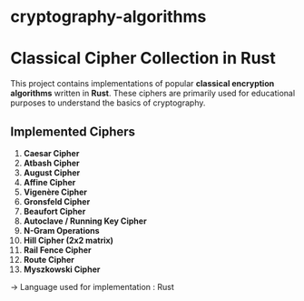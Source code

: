 # cryptography-algorithms

# Classical Cipher Collection in Rust

This project contains implementations of popular **classical encryption algorithms** written in **Rust**. These ciphers are primarily used for educational purposes to understand the basics of cryptography.

## Implemented Ciphers

1. **Caesar Cipher**  
2. **Atbash Cipher**  
3. **August Cipher**  
4. **Affine Cipher**  
5. **Vigenère Cipher**  
6. **Gronsfeld Cipher**  
7. **Beaufort Cipher**  
8. **Autoclave / Running Key Cipher**  
9. **N-Gram Operations**  
10. **Hill Cipher (2x2 matrix)**  
11. **Rail Fence Cipher**  
12. **Route Cipher**  
13. **Myszkowski Cipher**

-> Language used for implementation : Rust
